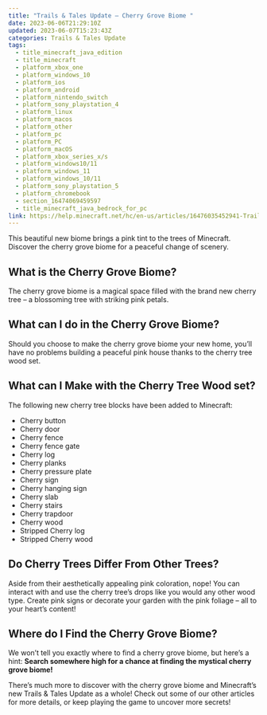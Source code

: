 ```yaml
---
title: "Trails & Tales Update – Cherry Grove Biome "
date: 2023-06-06T21:29:10Z
updated: 2023-06-07T15:23:43Z
categories: Trails & Tales Update
tags:
  - title_minecraft_java_edition
  - title_minecraft
  - platform_xbox_one
  - platform_windows_10
  - platform_ios
  - platform_android
  - platform_nintendo_switch
  - platform_sony_playstation_4
  - platform_linux
  - platform_macos
  - platform_other
  - platform_pc
  - platform_PC
  - platform_macOS
  - platform_xbox_series_x/s
  - platform_windows10/11
  - platform_windows_11
  - platform_windows_10/11
  - platform_sony_playstation_5
  - platform_chromebook
  - section_16474069459597
  - title_minecraft_java_bedrock_for_pc
link: https://help.minecraft.net/hc/en-us/articles/16476035452941-Trails-Tales-Update-Cherry-Grove-Biome-
---
```


This beautiful new biome brings a pink tint to the trees of Minecraft. Discover the cherry grove biome for a peaceful change of scenery.

## What is the Cherry Grove Biome?

The cherry grove biome is a magical space filled with the brand new cherry tree – a blossoming tree with striking pink petals.

## What can I do in the Cherry Grove Biome?

Should you choose to make the cherry grove biome your new home, you’ll have no problems building a peaceful pink house thanks to the cherry tree wood set.

## What can I Make with the Cherry Tree Wood set?

The following new cherry tree blocks have been added to Minecraft:

- Cherry button​
- Cherry door​
- Cherry fence​
- Cherry fence gate​
- Cherry log​
- Cherry planks​
- Cherry pressure plate​
- Cherry sign​
- Cherry hanging sign​
- Cherry slab​
- Cherry stairs​
- Cherry trapdoor​
- Cherry wood​
- Stripped Cherry log​
- Stripped Cherry wood

## Do Cherry Trees Differ From Other Trees?

Aside from their aesthetically appealing pink coloration, nope! You can interact with and use the cherry tree’s drops like you would any other wood type. Create pink signs or decorate your garden with the pink foliage – all to your heart’s content!

## Where do I Find the Cherry Grove Biome?

We won’t tell you exactly where to find a cherry grove biome, but here’s a hint: **Search somewhere high for a chance at finding the mystical cherry grove biome!**

There’s much more to discover with the cherry grove biome and Minecraft’s new Trails & Tales Update as a whole! Check out some of our other articles for more details, or keep playing the game to uncover more secrets!

